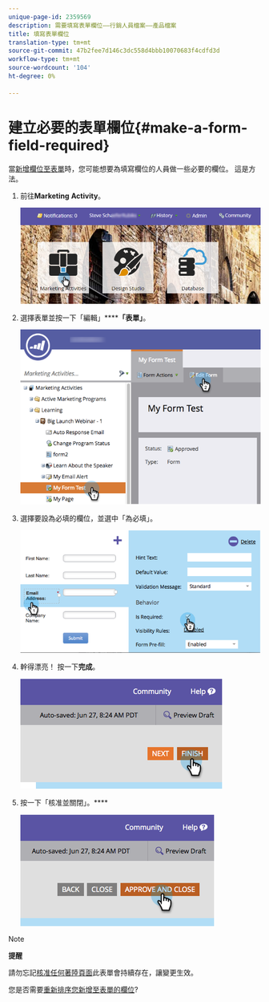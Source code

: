 ```yaml
---
unique-page-id: 2359569
description: 需要填寫表單欄位——行銷人員檔案——產品檔案
title: 填寫表單欄位
translation-type: tm+mt
source-git-commit: 47b2fee7d146c3dc558d4bbb10070683f4cdfd3d
workflow-type: tm+mt
source-wordcount: '104'
ht-degree: 0%

---
```



# 建立必要的表單欄位{#make-a-form-field-required}

當[新增欄位至表單](add-a-field-to-a-form.md)時，您可能想要為填寫欄位的人員做一些必要的欄位。 這是方法。

1. 前往&#x200B;**Marketing** **Activity**。

   ![](assets/login-marketing-activities-4.png)

1. 選擇表單並按一下「編輯」******「表單」**。

   ![](assets/editform-2.png)

1. 選擇要設為必填的欄位，並選中「為必填」。

   ![](assets/image2014-9-15-17-3a30-3a44.png)

1. 幹得漂亮！ 按一下&#x200B;**完成**。

   ![](assets/image2014-9-15-17-3a30-3a58.png)

1. 按一下「核准並關閉」。****

   ![](assets/image2014-9-15-17-3a31-3a11.png)

>[!NOTE]
>
>**提醒**
>
>請勿忘記[核准任何著陸頁面](../../../../product-docs/demand-generation/landing-pages/understanding-landing-pages/approve-unapprove-or-delete-a-landing-page.md)此表單會持續存在，讓變更生效。

您是否需要[重新排序您新增至表單的欄位](../../../../product-docs/demand-generation/forms/form-fields/reorder-fields-in-a-form.md)?